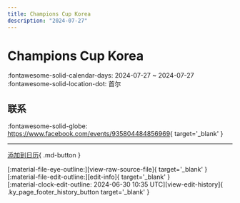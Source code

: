 ```yaml
---
title: Champions Cup Korea
description: "2024-07-27"
---
```


# Champions Cup Korea 

:fontawesome-solid-calendar-days: 2024-07-27 ~ 2024-07-27  
:fontawesome-solid-location-dot: 首尔  

## 联系

:fontawesome-solid-globe: <https://www.facebook.com/events/935804484856969>{ target='_blank' }  

---

[添加到日历](https://swing.news/ics/zh-Hans/2024/ko_KR/champions-cup-korea-2024.ics){ .md-button }

<div class="ky_page_footer" markdown>
<div class="ky_page_footer_trailing" markdown="span">
[:material-file-eye-outline:][view-raw-source-file]{ target='_blank' }
[:material-file-edit-outline:][edit-info]{ target='_blank' }
</div>
<div class="ky_page_footer_leading" markdown="span">
[:material-clock-edit-outline: 2024-06-30 10:35 UTC][view-edit-history]{ .ky_page_footer_history_button target='_blank' }
</div>
</div>

[view-raw-source-file]: https://github.com/swingdance/events/blob/main/2024/ko_KR/champions-cup-korea-2024.json "查看原始源文件"
[edit-info]: https://github.com/swingdance/events/issues/new?assignees=&labels=update+event&projects=&template=03-update_entity.yml&title=%5B2024%2Fko_KR%5D%20Champions%20Cup%20Korea&region=ko_KR&year=2024&id=champions-cup-korea-2024&name=Champions%20Cup%20Korea&org_id= "编辑信息"

[view-edit-history]: https://github.com/swingdance/events/commits/main/2024/ko_KR/champions-cup-korea-2024.json "查看编辑历史"
